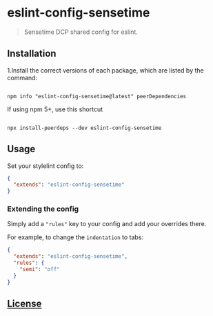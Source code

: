 # eslint-config-sensetime

> Sensetime DCP shared config for eslint.

## Installation

1.Install the correct versions of each package, which are listed by the command:

```console

npm info "eslint-config-sensetime@latest" peerDependencies
```

If using npm 5+, use this shortcut

```console

npx install-peerdeps --dev eslint-config-sensetime
```

## Usage

Set your stylelint config to:

```json
{
  "extends": "eslint-config-sensetime"
}
```

### Extending the config

Simply add a `"rules"` key to your config and add your overrides there.

For example, to change the `indentation` to tabs:

```json
{
  "extends": "eslint-config-sensetime",
  "rules": {
    "semi": "off"
  }
}
```

## [License](LICENSE)
